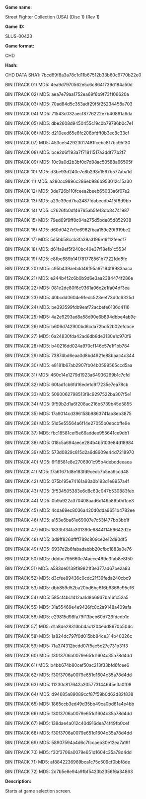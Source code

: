 ﻿**Game name:**

Street Fighter Collection (USA) (Disc 1) (Rev 1)

**Game ID:**

SLUS-00423

**Game format:**

CHD

**Hash:**

CHD DATA SHA1: 7bcd69f8a3a78c1d11b67512b33b60c9770b22e0

BIN (TRACK 01) MD5: 4ea9d7970562e5c6c8641739d184a50d

BIN (TRACK 02) MD5: aea7e79aa1752ea69f6b9f73f106620a

BIN (TRACK 03) MD5: 70ad84d5c353adf29f5f25234458a703

BIN (TRACK 04) MD5: 71543c032aecf8776222e7b40891a6da

BIN (TRACK 05) MD5: dbe2608d9450455c19c0b79786b0c7e1

BIN (TRACK 06) MD5: d210eed65e6fc208bfdff0b3ec8c33cf

BIN (TRACK 07) MD5: 453ce542923017481fcebc817bc95f30

BIN (TRACK 08) MD5: bce2d6f193a7f71811517a3ddf77b2f7

BIN (TRACK 09) MD5: 10c9a0d2b3bf0d7d08ac50588a66505f

BIN (TRACK 10) MD5: d3be93d240e7e8b293c1567b577aba1d

BIN (TRACK 11) MD5: a280cc9896c286eb986b953012c15a30

BIN (TRACK 12) MD5: 3de726b110fceea2beeb65033a6f07e2

BIN (TRACK 13) MD5: a23c39ed7ba2487fdabecdb415f8d9bb

BIN (TRACK 14) MD5: c2626fb0df46765ab5fe13db34741987

BIN (TRACK 15) MD5: 79ed69f9ff8c04a275d5bde85d852938

BIN (TRACK 16) MD5: d60d0427c9e6962fbaa159c29f919be2

BIN (TRACK 17) MD5: 5d5bb58ccb3fa39a3196e16f12feecf7

BIN (TRACK 18) MD5: d61fa9ef5f240bc40e37f18efb1c5534

BIN (TRACK 19) MD5: c8fbc689b14f781778561b7722fdd8fe

BIN (TRACK 20) MD5: c95b439aebdd46f95a97194f8983aaca

BIN (TRACK 21) MD5: e244b4f2c6b0b9d6e3aa2384474f286e

BIN (TRACK 22) MD5: 081e2de80f6c9361a06c2e1fa04df3ea

BIN (TRACK 23) MD5: 40bcdd0604e91edc523eef73d0c6325d

BIN (TRACK 24) MD5: be393599fdb9eaf72acbefe6136d4116

BIN (TRACK 25) MD5: 4a2e9293ad8a58d90e6b894dbbe4ab9e

BIN (TRACK 26) MD5: b606d742900bd6cda72bd52b02efcbce

BIN (TRACK 27) MD5: 6a24830fda42ad6db8de3130e1c970f9

BIN (TRACK 28) MD5: b40216dd024a970cf146c57e1f1bb784

BIN (TRACK 29) MD5: 73874bd6eaa0d8bd4921e88baac4c344

BIN (TRACK 30) MD5: e8181b67ab2907fb04b0599565ccd5aa

BIN (TRACK 31) MD5: 460c14e1279d1923a64936269b1c7cfd

BIN (TRACK 32) MD5: 60fad1cb6fd16ede1d9f7235e7ea78cb

BIN (TRACK 33) MD5: 5090062798513f8c9297522ba307f5e1

BIN (TRACK 34) MD5: 9f59b2d1a6f208ac216b5739b45d5855

BIN (TRACK 35) MD5: 17a9014cd396158b9863741ab8eb3875

BIN (TRACK 36) MD5: 51d5e55564a6f14e27055b0ebcbffe9e

BIN (TRACK 37) MD5: fbc18581cef5e66addee955641ce9db1

BIN (TRACK 38) MD5: 018c5a694aece284b4b5103e84d18984

BIN (TRACK 39) MD5: 573d0829c815d2a6d8909e44d7218970

BIN (TRACK 40) MD5: 6f18581e8e2706901c95b4debddeeaea

BIN (TRACK 41) MD5: f7a61671d8e183fd9cedc7b5ea9ccd48

BIN (TRACK 42) MD5: 075b195e74161a93a0b193d1e8957a4f

BIN (TRACK 43) MD5: 3f534505383e6d8c63c047b530883feb

BIN (TRACK 44) MD5: 0b9a922a370408aad6c149a89b0d1ce3

BIN (TRACK 45) MD5: 4cda69ec8036a420d0dda9651b4782ee

BIN (TRACK 46) MD5: a153e6ba61e69007e7c53f477bb3bb1f

BIN (TRACK 47) MD5: 1833bf34fa301390e684411459642d2e

BIN (TRACK 48) MD5: 3d9ff826dffff789c809ce2e12d90df5

BIN (TRACK 49) MD5: 6937d2b6fabadabbb20cfbc1883a0e76

BIN (TRACK 50) MD5: dddbc795660e74aece469e3fab8e8f50

BIN (TRACK 51) MD5: a583de0139f89821f3e377ad67be2a93

BIN (TRACK 52) MD5: d3cfee89436c0cdc21f39feda240cbc9

BIN (TRACK 53) MD5: dbb859d52ba20bd6bc616b6366c95c16

BIN (TRACK 54) MD5: 585cf4bc1412aa1d8b69d7ba16fc52a5

BIN (TRACK 55) MD5: 31a55469e4e9426fc8c2a9148a409afa

BIN (TRACK 56) MD5: e29815d98fa79f13beb60d726fdcdb1c

BIN (TRACK 57) MD5: d1a8de28313bb4ac1204edd8970b504c

BIN (TRACK 58) MD5: 1a824dc797f0d015bb84ce314b40326c

BIN (TRACK 59) MD5: 7fa374312bcdd07f5ac5c27e731b31f3

BIN (TRACK 60) MD5: f30f3706a0079e651d1604c35a78d4dd

BIN (TRACK 61) MD5: b4bb674b80cef50ac213f33bfd6fcee6

BIN (TRACK 62) MD5: f30f3706a0079e651d1604c35a78d4dd

BIN (TRACK 63) MD5: 11230c817642a205773144645e3a0f08

BIN (TRACK 64) MD5: d94685a89089ccf87f59b0d62d82f838

BIN (TRACK 65) MD5: 1865ccb3ed49d35bb49ca0bd61a4e4bb

BIN (TRACK 66) MD5: f30f3706a0079e651d1604c35a78d4dd

BIN (TRACK 67) MD5: 138dae4a012c40d916dea74f49fb0cef

BIN (TRACK 68) MD5: f30f3706a0079e651d1604c35a78d4dd

BIN (TRACK 69) MD5: 58907594a4d6c7fccaeb30e12ea7a19f

BIN (TRACK 70) MD5: f30f3706a0079e651d1604c35a78d4dd

BIN (TRACK 71) MD5: af8842236969bca1c75c509cf0bbf8de

BIN (TRACK 72) MD5: 2d7b5e8e94a91bf5423b2356f6a34863

**Description:**

Starts at game selection screen.